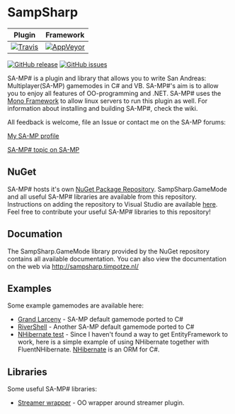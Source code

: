 

SampSharp
=========

| Plugin | Framework |
|:------:|:---------:|
|[![Travis](https://img.shields.io/travis/ikkentim/SampSharp.svg)](https://travis-ci.org/ikkentim/SampSharp)|[![AppVeyor](https://img.shields.io/appveyor/ci/ikkentim/sampsharp.svg)](https://ci.appveyor.com/project/ikkentim/sampsharp/)|

[![GitHub release](https://img.shields.io/github/release/ikkentim/sampsharp.svg)](https://github.com/ikkentim/sampsharp/releases)
[![GitHub issues](https://img.shields.io/github/issues/ikkentim/sampsharp.svg)](https://github.com/ikkentim/sampsharp/issues)

SA-MP# is a plugin and library that allows you to write San Andreas: Multiplayer(SA-MP) gamemodes in C# and VB. SA-MP#'s aim is to allow you to enjoy all features of OO-programming and .NET. SA-MP# uses the [Mono Framework] to allow linux servers to run this plugin as well. For information about installing and building SA-MP#, check the wiki.

All feedback is welcome, file an Issue or contact me on the SA-MP forums:

[My SA-MP profile]

[SA-MP# topic on SA-MP]

NuGet
-----
SA-MP# hosts it's own [NuGet Package Repository][nuget repository]. SampSharp.GameMode and all useful SA-MP# libraries are available from this repository. Instructions on adding the repository to Visual Studio are available [here][nuget repository].
Feel free to contribute your useful SA-MP# libraries to this repository!

Documation
----------
The SampSharp.GameMode library provided by the NuGet repository contains all available documentation. You can also view the documentation on the web via http://sampsharp.timpotze.nl/

Examples
--------
Some example gamemodes are available here:
- [Grand Larceny][GrandLarc] - SA-MP default gamemode ported to C#
- [RiverShell][RiverShell] - Another SA-MP default gamemode ported to C#
- [NHibernate test][NHibernateTest] - Since I haven't found a way to get EntityFramework to work, here is a simple example of using NHibernate together with FluentNHibernate. [NHibernate][nhibernate] is an ORM for C#.

Libraries
---------
Some useful SA-MP# libraries:
- [Streamer wrapper][streamer] - OO wrapper around streamer plugin.

[gitter]: https://badges.gitter.im/Join%20Chat.svg
[gitter page]: https://gitter.im/ikkentim/SampSharp?utm_source=badge&utm_medium=badge&utm_campaign=pr-badge&utm_content=badge

[mono framework]: http://www.mono-project.com/
[my sa-mp profile]: http://forum.sa-mp.com/member.php?u=76946
[sa-mp# topic on sa-mp]: http://forum.sa-mp.com/showthread.php?t=511686

[nuget repository]: http://sampsharp.timpotze.nl/NuGet-repository

[GrandLarc]: https://github.com/ikkentim/SampSharp-grandlarc
[RiverShell]: https://github.com/ikkentim/SampSharp-rivershell
[NHibernateTest]: https://github.com/ikkentim/SampSharp/tree/993f44b77356ad0c544ac10ad100919b5d1830cb/src/NHibernateTest
[nhibernate]: http://nhibernate.info/

[streamer]: https://github.com/ikkentim/SampSharp-streamer
